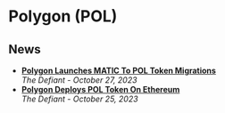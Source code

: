 # Polygon (POL)

## News

- [**Polygon Launches MATIC To POL Token Migrations**](https://thedefiant.io/polygon-launches-matic-to-pol-token-migrations)
  <br/>_The Defiant - October 27, 2023_
- [**Polygon Deploys POL Token On Ethereum**](https://thedefiant.io/polygon-deploys-pol-token-on-ethereum)
  <br/>_The Defiant - October 25, 2023_
